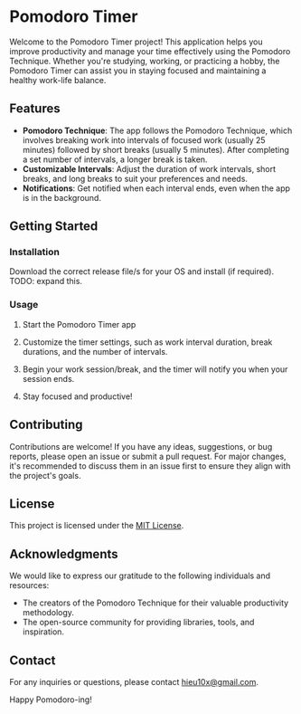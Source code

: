 # Pomodoro Timer

Welcome to the Pomodoro Timer project! This application helps you improve productivity and manage your time effectively using the Pomodoro Technique. Whether you're studying, working, or practicing a hobby, the Pomodoro Timer can assist you in staying focused and maintaining a healthy work-life balance.

## Features

- **Pomodoro Technique**: The app follows the Pomodoro Technique, which involves breaking work into intervals of focused work (usually 25 minutes) followed by short breaks (usually 5 minutes). After completing a set number of intervals, a longer break is taken.
- **Customizable Intervals**: Adjust the duration of work intervals, short breaks, and long breaks to suit your preferences and needs.
- **Notifications**: Get notified when each interval ends, even when the app is in the background.

## Getting Started

### Installation

Download the correct release file/s for your OS and install (if required). TODO: expand this.

### Usage

1. Start the Pomodoro Timer app

2. Customize the timer settings, such as work interval duration, break durations, and the number of intervals.

3. Begin your work session/break, and the timer will notify you when your session ends.

4. Stay focused and productive!

## Contributing

Contributions are welcome! If you have any ideas, suggestions, or bug reports, please open an issue or submit a pull request. For major changes, it's recommended to discuss them in an issue first to ensure they align with the project's goals.

## License

This project is licensed under the [MIT License](LICENSE).

## Acknowledgments

We would like to express our gratitude to the following individuals and resources:

- The creators of the Pomodoro Technique for their valuable productivity methodology.
- The open-source community for providing libraries, tools, and inspiration.

## Contact

For any inquiries or questions, please contact [hieu10x@gmail.com](mailto:hieu10x@gmail.com).

Happy Pomodoro-ing!
